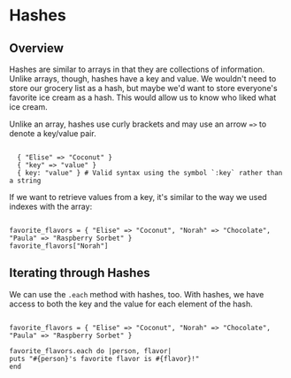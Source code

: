 # Hashes

## Overview 
Hashes are similar to arrays in that they are collections of information. Unlike arrays, though, hashes have a key and value. We wouldn't need to store our grocery list as a hash, but maybe we'd want to store everyone's favorite ice cream as a hash. This would allow us to know who liked what ice cream. 

Unlike an array, hashes use curly brackets and may use an arrow `=>` to denote a key/value pair.

<pre><code>
  { "Elise" => "Coconut" }
  { "key" => "value" }
  { key: "value" } # Valid syntax using the symbol `:key` rather than a string
</code></pre>

If we want to retrieve values from a key, it's similar to the way we used indexes with the array:

<pre><code>
favorite_flavors = { "Elise" => "Coconut", "Norah" => "Chocolate", "Paula" => "Raspberry Sorbet" }
favorite_flavors["Norah"]
</code></pre>

## Iterating through Hashes
We can use the `.each` method with hashes, too. With hashes, we have access to both the key and the value for each element of the hash. 
<pre><code>
favorite_flavors = { "Elise" => "Coconut", "Norah" => "Chocolate", "Paula" => "Raspberry Sorbet" }

favorite_flavors.each do |person, flavor|
puts "#{person}'s favorite flavor is #{flavor}!"
end
</code></pre>


